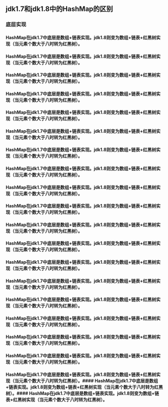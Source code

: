 ## jdk1.7和jdk1.8中的HashMap的区别
### 底层实现
#### HashMap在jdk1.7中底层是数组+链表实现。jdk1.8则变为数组+链表+红黑树实现（当元素个数大于八时转为红黑树）。
#### HashMap在jdk1.7中底层是数组+链表实现。jdk1.8则变为数组+链表+红黑树实现（当元素个数大于八时转为红黑树）。
#### HashMap在jdk1.7中底层是数组+链表实现。jdk1.8则变为数组+链表+红黑树实现（当元素个数大于八时转为红黑树）。
#### HashMap在jdk1.7中底层是数组+链表实现。jdk1.8则变为数组+链表+红黑树实现（当元素个数大于八时转为红黑树）。
#### HashMap在jdk1.7中底层是数组+链表实现。jdk1.8则变为数组+链表+红黑树实现（当元素个数大于八时转为红黑树）。
#### HashMap在jdk1.7中底层是数组+链表实现。jdk1.8则变为数组+链表+红黑树实现（当元素个数大于八时转为红黑树）。
#### HashMap在jdk1.7中底层是数组+链表实现。jdk1.8则变为数组+链表+红黑树实现（当元素个数大于八时转为红黑树）。
#### HashMap在jdk1.7中底层是数组+链表实现。jdk1.8则变为数组+链表+红黑树实现（当元素个数大于八时转为红黑树）。
#### HashMap在jdk1.7中底层是数组+链表实现。jdk1.8则变为数组+链表+红黑树实现（当元素个数大于八时转为红黑树）。
#### HashMap在jdk1.7中底层是数组+链表实现。jdk1.8则变为数组+链表+红黑树实现（当元素个数大于八时转为红黑树）。
#### HashMap在jdk1.7中底层是数组+链表实现。jdk1.8则变为数组+链表+红黑树实现（当元素个数大于八时转为红黑树）。
#### HashMap在jdk1.7中底层是数组+链表实现。jdk1.8则变为数组+链表+红黑树实现（当元素个数大于八时转为红黑树）。
#### HashMap在jdk1.7中底层是数组+链表实现。jdk1.8则变为数组+链表+红黑树实现（当元素个数大于八时转为红黑树）。
#### HashMap在jdk1.7中底层是数组+链表实现。jdk1.8则变为数组+链表+红黑树实现（当元素个数大于八时转为红黑树）。
#### HashMap在jdk1.7中底层是数组+链表实现。jdk1.8则变为数组+链表+红黑树实现（当元素个数大于八时转为红黑树）。
#### HashMap在jdk1.7中底层是数组+链表实现。jdk1.8则变为数组+链表+红黑树实现（当元素个数大于八时转为红黑树）。
#### HashMap在jdk1.7中底层是数组+链表实现。jdk1.8则变为数组+链表+红黑树实现（当元素个数大于八时转为红黑树）。
#### HashMap在jdk1.7中底层是数组+链表实现。jdk1.8则变为数组+链表+红黑树实现（当元素个数大于八时转为红黑树）。
#### HashMap在jdk1.7中底层是数组+链表实现。jdk1.8则变为数组+链表+红黑树实现（当元素个数大于八时转为红黑树）。#### HashMap在jdk1.7中底层是数组+链表实现。jdk1.8则变为数组+链表+红黑树实现（当元素个数大于八时转为红黑树）。#### HashMap在jdk1.7中底层是数组+链表实现。jdk1.8则变为数组+链表+红黑树实现（当元素个数大于八时转为红黑树）。

